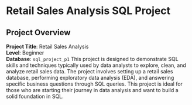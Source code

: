 # Retail Sales Analysis SQL Project

## Project Overview

**Project Title**: Retail Sales Analysis  
**Level**: Beginner  
**Database**: `sql_project_p1`
This project is designed to demonstrate SQL skills and techniques typically used by data analysts to explore, clean, and analyze retail sales data. The project involves setting up a retail sales database, performing exploratory data analysis (EDA), and answering specific business questions through SQL queries. This project is ideal for those who are starting their journey in data analysis and want to build a solid foundation in SQL.
